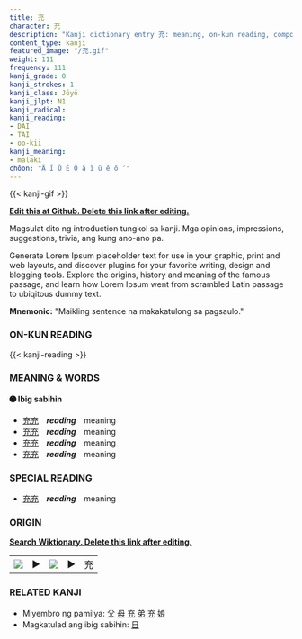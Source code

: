 ```yaml
---
title: 充
character: 充
description: "Kanji dictionary entry 充: meaning, on-kun reading, compounds, origin, related kanji"
content_type: kanji
featured_image: "/充.gif"
weight: 111
frequency: 111
kanji_grade: 0
kanji_strokes: 1
kanji_class: Jōyō
kanji_jlpt: N1
kanji_radical: 
kanji_reading: 
- DAI
- TAI
- oo-kii
kanji_meaning:
- malaki
chōon: "Ā Ī Ū Ē Ō ā ī ū ē ō ’"
---
```

[//]: # (Don't edit the line below. Kanji animated GIF code is automatically generated.)
{{< kanji-gif >}}

[//]: # (Edit below this line.)

**[Edit this at Github. Delete this link after editing.](https://github.com/tim0g/tim/tree/main/content/kanji/充/index.md)**

Magsulat dito ng introduction tungkol sa kanji. Mga opinions, impressions, suggestions, trivia, ang kung ano-ano pa.

Generate Lorem Ipsum placeholder text for use in your graphic, print and web layouts, and discover plugins for your favorite writing, design and blogging tools. Explore the origins, history and meaning of the famous passage, and learn how Lorem Ipsum went from scrambled Latin passage to ubiqitous dummy text.
 
**Mnemonic:** "Maikling sentence na makakatulong sa pagsaulo."

### ON-KUN READING

[//]: # (Don't edit the line below. ON-KUN READING code is automatically generated.)
{{< kanji-reading >}}

### MEANING & WORDS

#### ➊ **Ibig sabihin**
  - [充](../充)[充](../充)　***reading***　meaning
  - [充](../充)[充](../充)　***reading***　meaning
  - [充](../充)[充](../充)　***reading***　meaning
  - [充](../充)[充](../充)　***reading***　meaning

### SPECIAL READING
  - [充](../充)[充](../充)　***reading***　meaning

### ORIGIN

**[Search Wiktionary. Delete this link after editing.](https://wiktionary.org/wiki/充)**
<table class="kanji-table"><tr><td>
<img src="60px-充-bronze.svg.png">
</td><td>▶</td><td>
<img src="60px-充-oracle.svg.png">
</td><td>▶</td>
<td class="kanji-origin">充</td>
</tr></table>

### RELATED KANJI
- Miyembro ng pamilya: [父](../父) [母](../母) [充](../充) [弟](../弟) [充](../充) [娘](../娘)
- Magkatulad ang ibig sabihin: [日](../日)
